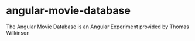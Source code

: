 angular-movie-database
======================

The Angular Movie Database is an Angular Experiment provided by Thomas Wilkinson
